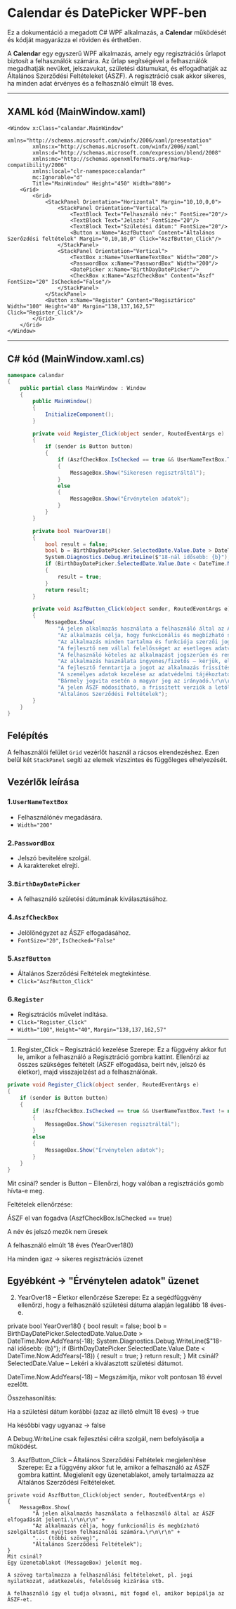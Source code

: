 # Calendar és DatePicker WPF-ben

Ez a dokumentáció a megadott C# WPF alkalmazás, a **Calendar** működését és kódját magyarázza el röviden és érthetően.

A **Calendar** egy egyszerű WPF alkalmazás, amely egy regisztrációs űrlapot biztosít a felhasználók számára. Az űrlap segítségével a felhasználók megadhatják nevüket, jelszavukat, születési dátumukat, és elfogadhatják az Általános Szerződési Feltételeket (ÁSZF). A regisztráció csak akkor sikeres, ha minden adat érvényes és a felhasználó elmúlt 18 éves.

---

## XAML kód (MainWindow.xaml)

```xaml
<Window x:Class="calandar.MainWindow"
        xmlns="http://schemas.microsoft.com/winfx/2006/xaml/presentation"
        xmlns:x="http://schemas.microsoft.com/winfx/2006/xaml"
        xmlns:d="http://schemas.microsoft.com/expression/blend/2008"
        xmlns:mc="http://schemas.openxmlformats.org/markup-compatibility/2006"
        xmlns:local="clr-namespace:calandar"
        mc:Ignorable="d"
        Title="MainWindow" Height="450" Width="800">
    <Grid>
        <Grid>
            <StackPanel Orientation="Horizontal" Margin="10,10,0,0">
                <StackPanel Orientation="Vertical">
                    <TextBlock Text="Felhasználó név:" FontSize="20"/>
                    <TextBlock Text="Jelszó:" FontSize="20"/>
                    <TextBlock Text="Születési dátum:" FontSize="20"/>
                    <Button x:Name="AszfButton" Content="Általános Szerőzdési feltételek" Margin="0,10,10,0" Click="AszfButton_Click"/>
                </StackPanel>
                <StackPanel Orientation="Vertical">
                    <TextBox x:Name="UserNameTextBox" Width="200"/>
                    <PasswordBox x:Name="PasswordBox" Width="200"/>
                    <DatePicker x:Name="BirthDayDatePicker"/>
                    <CheckBox x:Name="AszfCheckBox" Content="Ászf" FontSize="20" IsChecked="False"/>
                </StackPanel>
            </StackPanel>
            <Button x:Name="Register" Content="Regisztárico" Width="100" Height="40" Margin="138,137,162,57" Click="Register_Click"/>
        </Grid>
    </Grid>
</Window>
```

---

## C# kód (MainWindow.xaml.cs)

```csharp
namespace calandar
{
    public partial class MainWindow : Window
    {
        public MainWindow()
        {
            InitializeComponent();
        }

        private void Register_Click(object sender, RoutedEventArgs e)
        {
            if (sender is Button button)
            {
                if (AszfCheckBox.IsChecked == true && UserNameTextBox.Text != null && PasswordBox.Password != null && YearOver18())
                {
                    MessageBox.Show("Sikeresen regisztráltál");
                }
                else
                {
                    MessageBox.Show("Érvénytelen adatok");
                }
            }
        }

        private bool YearOver18()
        {
            bool result = false;
            bool b = BirthDayDatePicker.SelectedDate.Value.Date > DateTime.Now.AddYears(-18);
            System.Diagnostics.Debug.WriteLine($"18-nál idősebb: {b}");
            if (BirthDayDatePicker.SelectedDate.Value.Date < DateTime.Now.AddYears(-18))
            {
                result = true;
            }
            return result;
        }

        private void AszfButton_Click(object sender, RoutedEventArgs e)
        {
            MessageBox.Show(
                "A jelen alkalmazás használata a felhasználó által az ÁSZF elfogadását jelenti.\r\n\r\n" +
                "Az alkalmazás célja, hogy funkcionális és megbízható szolgáltatást nyújtson felhasználói számára.\r\n\r\n" +
                "Az alkalmazás minden tartalma és funkciója szerzői jogvédelem alatt áll.\r\n\r\n" +
                "A fejlesztő nem vállal felelősséget az esetleges adatvesztésért vagy hibás működésből eredő károkért.\r\n\r\n" +
                "A felhasználó köteles az alkalmazást jogszerűen és rendeltetésszerűen használni.\r\n\r\n" +
                "Az alkalmazás használata ingyenes/fizetős – kérjük, ellenőrizze az adott verzió feltételeit.\r\n\r\n" +
                "A fejlesztő fenntartja a jogot az alkalmazás frissítésére vagy módosítására előzetes értesítés nélkül.\r\n\r\n" +
                "A személyes adatok kezelése az adatvédelmi tájékoztató szerint történik.\r\n\r\n" +
                "Bármely jogvita esetén a magyar jog az irányadó.\r\n\r\n" +
                "A jelen ÁSZF módosítható, a frissített verziók a letöltéssel vagy frissítéssel automatikusan érvénybe lépnek.",
                "Általános Szerződési Feltételek");
        }
    }
}
```

## Felépítés

A felhasználói felület `Grid` vezérlőt használ a rácsos elrendezéshez. Ezen belül két `StackPanel` segíti az elemek vízszintes és függőleges elhelyezését.

## Vezérlők leírása

### 1.`UserNameTextBox`

- Felhasználónév megadására.
- `Width="200"`

### 2.`PasswordBox`

- Jelszó bevitelére szolgál.
- A karaktereket elrejti.

### 3.`BirthDayDatePicker`

- A felhasználó születési dátumának kiválasztásához.

### 4.`AszfCheckBox`

- Jelölőnégyzet az ÁSZF elfogadásához.
- `FontSize="20"`, `IsChecked="False"`

### 5.`AszfButton`

- Általános Szerződési Feltételek megtekintése.
- `Click="AszfButton_Click"`

### 6.`Register`

- Regisztrációs művelet indítása.
- `Click="Register_Click"`
- `Width="100"`, `Height="40"`, `Margin="138,137,162,57"`

---
1. Register_Click – Regisztráció kezelése
Szerepe:
Ez a függvény akkor fut le, amikor a felhasználó a Regisztráció gombra kattint. Ellenőrzi az összes szükséges feltételt (ÁSZF elfogadása, beírt név, jelszó és életkor), majd visszajelzést ad a felhasználónak.
```csharp
private void Register_Click(object sender, RoutedEventArgs e)
{
    if (sender is Button button)
    {
        if (AszfCheckBox.IsChecked == true && UserNameTextBox.Text != null && PasswordBox.Password != null && YearOver18())
        {
            MessageBox.Show("Sikeresen regisztráltál");
        }
        else
        {
            MessageBox.Show("Érvénytelen adatok");
        }
    }
}
```
Mit csinál?
sender is Button – Ellenőrzi, hogy valóban a regisztrációs gomb hívta-e meg.

Feltételek ellenőrzése:

ÁSZF el van fogadva (AszfCheckBox.IsChecked == true)

A név és jelszó mezők nem üresek

A felhasználó elmúlt 18 éves (YearOver18())

Ha minden igaz → sikeres regisztrációs üzenet

Egyébként → "Érvénytelen adatok" üzenet
---
2. YearOver18 – Életkor ellenőrzése
Szerepe:
Ez a segédfüggvény ellenőrzi, hogy a felhasználó születési dátuma alapján legalább 18 éves-e.

private bool YearOver18()
{
    bool result = false;
    bool b = BirthDayDatePicker.SelectedDate.Value.Date > DateTime.Now.AddYears(-18);
    System.Diagnostics.Debug.WriteLine($"18-nál idősebb: {b}");
    if (BirthDayDatePicker.SelectedDate.Value.Date < DateTime.Now.AddYears(-18))
    {
        result = true;
    }
    return result;
}
Mit csinál?
SelectedDate.Value – Lekéri a kiválasztott születési dátumot.

DateTime.Now.AddYears(-18) – Megszámítja, mikor volt pontosan 18 évvel ezelőtt.

Összehasonlítás:

Ha a születési dátum korábbi (azaz az illető elmúlt 18 éves) → true

Ha későbbi vagy ugyanaz → false

A Debug.WriteLine csak fejlesztési célra szolgál, nem befolyásolja a működést.

3. AszfButton_Click – Általános Szerződési Feltételek megjelenítése
Szerepe:
Ez a függvény akkor fut le, amikor a felhasználó az ÁSZF gombra kattint. Megjelenít egy üzenetablakot, amely tartalmazza az Általános Szerződési Feltételeket.
```
private void AszfButton_Click(object sender, RoutedEventArgs e)
{
    MessageBox.Show(
        "A jelen alkalmazás használata a felhasználó által az ÁSZF elfogadását jelenti.\r\n\r\n" +
        "Az alkalmazás célja, hogy funkcionális és megbízható szolgáltatást nyújtson felhasználói számára.\r\n\r\n" +
        "... (többi szöveg)",
        "Általános Szerződési Feltételek");
}
Mit csinál?
Egy üzenetablakot (MessageBox) jelenít meg.

A szöveg tartalmazza a felhasználási feltételeket, pl. jogi nyilatkozat, adatkezelés, felelősség kizárása stb.

A felhasználó így el tudja olvasni, mit fogad el, amikor bepipálja az ÁSZF-et.
